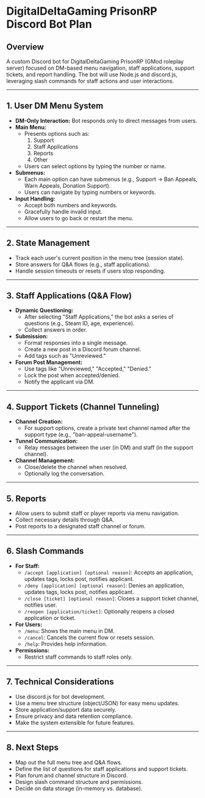 # DigitalDeltaGaming PrisonRP Discord Bot Plan

## Overview
A custom Discord bot for DigitalDeltaGaming PrisonRP (GMod roleplay server) focused on DM-based menu navigation, staff applications, support tickets, and report handling. The bot will use Node.js and discord.js, leveraging slash commands for staff actions and user interactions.

---

## 1. User DM Menu System
- **DM-Only Interaction:** Bot responds only to direct messages from users.
- **Main Menu:**
  - Presents options such as:
    1. Support
    2. Staff Applications
    3. Reports
    4. Other
  - Users can select options by typing the number or name.
- **Submenus:**
  - Each main option can have submenus (e.g., Support → Ban Appeals, Warn Appeals, Donation Support).
  - Users can navigate by typing numbers or keywords.
- **Input Handling:**
  - Accept both numbers and keywords.
  - Gracefully handle invalid input.
  - Allow users to go back or restart the menu.

---

## 2. State Management
- Track each user's current position in the menu tree (session state).
- Store answers for Q&A flows (e.g., staff applications).
- Handle session timeouts or resets if users stop responding.

---

## 3. Staff Applications (Q&A Flow)
- **Dynamic Questioning:**
  - After selecting "Staff Applications," the bot asks a series of questions (e.g., Steam ID, age, experience).
  - Collect answers in order.
- **Submission:**
  - Format responses into a single message.
  - Create a new post in a Discord forum channel.
  - Add tags such as "Unreviewed."
- **Forum Post Management:**
  - Use tags like "Unreviewed," "Accepted," "Denied."
  - Lock the post when accepted/denied.
  - Notify the applicant via DM.

---

## 4. Support Tickets (Channel Tunneling)
- **Channel Creation:**
  - For support options, create a private text channel named after the support type (e.g., "ban-appeal-username").
- **Tunnel Communication:**
  - Relay messages between the user (in DM) and staff (in the support channel).
- **Channel Management:**
  - Close/delete the channel when resolved.
  - Optionally log the conversation.

---

## 5. Reports
- Allow users to submit staff or player reports via menu navigation.
- Collect necessary details through Q&A.
- Post reports to a designated staff channel or forum.

---

## 6. Slash Commands
- **For Staff:**
  - `/accept [application] [optional reason]`: Accepts an application, updates tags, locks post, notifies applicant.
  - `/deny [application] [optional reason]`: Denies an application, updates tags, locks post, notifies applicant.
  - `/close [ticket] [optional reason]`: Closes a support ticket channel, notifies user.
  - `/reopen [application/ticket]`: Optionally reopens a closed application or ticket.
- **For Users:**
  - `/menu`: Shows the main menu in DM.
  - `/cancel`: Cancels the current flow or resets session.
  - `/help`: Provides help information.
- **Permissions:**
  - Restrict staff commands to staff roles only.

---

## 7. Technical Considerations
- Use discord.js for bot development.
- Use a menu tree structure (object/JSON) for easy menu updates.
- Store application/support data securely.
- Ensure privacy and data retention compliance.
- Make the system extensible for future features.

---

## 8. Next Steps
- Map out the full menu tree and Q&A flows.
- Define the list of questions for staff applications and support tickets.
- Plan forum and channel structure in Discord.
- Design slash command structure and permissions.
- Decide on data storage (in-memory vs. database). 